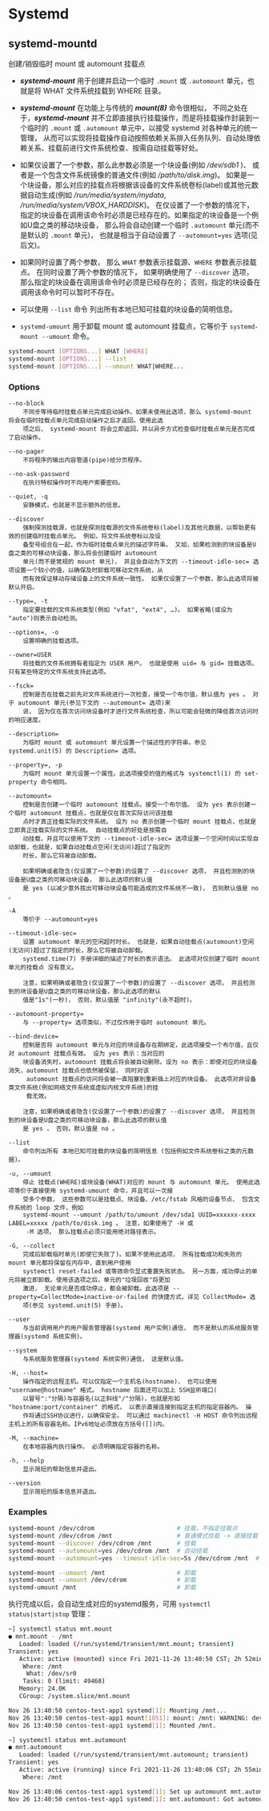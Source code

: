 # Systemd


## systemd-mountd

创建/销毁临时 mount 或 automount 挂载点

* ***systemd-mount*** 用于创建并启动一个临时 `.mount` 或 `.automount` 单元，也就是将 WHAT 文件系统挂载到 WHERE 目录。

* ***systemd-mount*** 在功能上与传统的 ***mount(8)*** 命令很相似， 不同之处在于，***systemd-mount*** 并不立即直接执行挂载操作，而是将挂载操作封装到一个临时的 `.mount` 或 `.automount` 单元中，以接受 systemd 对各种单元的统一管理， 从而可以实现将挂载操作自动按照依赖关系排入任务队列、自动处理依赖关系、挂载前进行文件系统检查、按需自动挂载等好处。

* 如果仅设置了一个参数，那么此参数必须是一个块设备(例如 */dev/sdb1* )、 或者是一个包含文件系统镜像的普通文件(例如 */path/to/disk.img*)。 如果是一个块设备，那么对应的挂载点将根据该设备的文件系统卷标(label)或其他元数据自动生成(例如 */run/media/system/mydata*, */run/media/system/VBOX_HARDDISK*)。 在仅设置了一个参数的情况下，指定的块设备在调用该命令时必须是已经存在的。如果指定的块设备是一个例如U盘之类的移动块设备， 那么将会自动创建一个临时 `.automount` 单元(而不是默认的 `.mount` 单元)， 也就是相当于自动设置了 `--automount=yes` 选项(见后文)。

* 如果同时设置了两个参数， 那么 `WHAT` 参数表示挂载源、`WHERE` 参数表示挂载点。 在同时设置了两个参数的情况下， 如果明确使用了 `--discover` 选项， 那么指定的块设备在调用该命令时必须是已经存在的； 否则，指定的块设备在调用该命令时可以暂时不存在。

* 可以使用 `--list` 命令 列出所有本地已知可挂载的块设备的简明信息。

* `systemd-umount` 用于卸载 mount 或 automount 挂载点，它等价于 `systemd-mount --umount` 命令。


```sh
systemd-mount [OPTIONS...] WHAT [WHERE]
systemd-mount [OPTIONS...] --list
systemd-mount [OPTIONS...] --umount WHAT|WHERE...
```

### Options


```text
--no-block
    不同步等待临时挂载点单元完成启动操作。如果未使用此选项，那么 systemd-mount 将会在临时挂载点单元完成启动操作之后才返回。使用此选
    项之后， systemd-mount 将会立即返回，并以异步方式检查临时挂载点单元是否完成了启动操作。

--no-pager
    不将程序的输出内容管道(pipe)给分页程序。

--no-ask-password
    在执行特权操作时不向用户索要密码。

--quiet, -q
    安静模式，也就是不显示额外的信息。

--discover
    强制探测挂载源，也就是探测挂载源的文件系统卷标(label)及其他元数据，以帮助更有效的创建临时挂载点单元。 例如，将文件系统卷标以及设
    备型号组合在一起，作为临时挂载点单元的描述字符串。 又如，如果检测到的块设备是U盘之类的可移动块设备，那么将会创建临时 automount 
    单元(而不是常规的 mount 单元)， 并且会自动为下文的 --timeout-idle-sec= 选项设置一个较小的值，以确保及时卸载可移动文件系统，从
    而有效保证移动存储设备上的文件系统一致性。 如果仅设置了一个参数，那么此选项将被默认开启。

--type=, -t
    指定要挂载的文件系统类型(例如 "vfat", "ext4", …)。 如果省略(或设为 "auto")则表示自动检测。

--options=, -o
    设置明确的挂载选项。

--owner=USER
    将挂载的文件系统拥有者指定为 USER 用户。 也就是使用 uid= 与 gid= 挂载选项。 只有某些特定的文件系统支持此选项。

--fsck=
    控制是否在挂载之前先对文件系统进行一次检查，接受一个布尔值，默认值为 yes 。 对于 automount 单元(参见下文的 --automount= 选项)来
    说， 因为仅在首次访问块设备时才进行文件系统检查，所以可能会轻微的降低首次访问时的响应速度。

--description=
    为临时 mount 或 automount 单元设置一个描述性的字符串。参见 systemd.unit(5) 的 Description= 选项。

--property=, -p
    为临时 mount 单元设置一个属性。此选项接受的值的格式与 systemctl(1) 的 set-property 命令相同。

--automount=
    控制是否创建一个临时 automount 挂载点。接受一个布尔值。 设为 yes 表示创建一个临时 automount 挂载点，也就是仅在首次实际访问该挂载
    点时才真正挂载实际的文件系统。 设为 no 表示创建一个临时 mount 挂载点，也就是立即真正挂载实际的文件系统。 自动挂载点的好处是按需自
    动挂载，并且可以使用下文的 --timeout-idle-sec= 选项设置一个空闲时间以实现自动卸载，也就是，如果自动挂载点空闲(无访问)超过了指定的
    时长，那么它将被自动卸载。

    如果明确或者隐含(仅设置了一个参数)的设置了 --discover 选项， 并且检测到的块设备是U盘之类的可移动块设备， 那么此选项的默认值
    是 yes (以减少意外拔出可移动块设备可能造成的文件系统不一致)， 否则默认值是 no 。

-A
    等价于 --automount=yes

--timeout-idle-sec=
    设置 automount 单元的空闲超时时长。 也就是，如果自动挂载点(automount)空闲(无访问)超过了指定的时长，那么它将被自动卸载。
    systemd.time(7) 手册详细的描述了时长的表示语法。 此选项对仅创建了临时 mount 单元的挂载点 没有意义。

    注意，如果明确或者隐含(仅设置了一个参数)的设置了 --discover 选项， 并且检测到的块设备是U盘之类的可移动块设备，那么此选项的默认
    值是"1s"(一秒)， 否则，默认值是 "infinity"(永不超时)。

--automount-property=
    与 --property= 选项类似，不过仅作用于临时 automount 单元。

--bind-device=
    控制是否将 automount 单元与对应的块设备存在期绑定，此选项接受一个布尔值，且仅对 automount 挂载点有效。 设为 yes 表示：当对应的
    块设备消失时，automount 挂载点将会被自动删除。设为 no 表示：即使对应的块设备消失，automount 挂载点也依然被保留， 同时对该
     automount 挂载点的访问将会被一直阻塞到重新插上对应的块设备。 此选项对非设备类文件系统(例如网络文件系统或虚拟内核文件系统)的挂
     载无效。

    注意，如果明确或者隐含(仅设置了一个参数)的设置了 --discover 选项， 并且检测到的块设备是U盘之类的可移动块设备，那么此选项的默认值
    是 yes ， 否则，默认值是 no 。

--list
    命令列出所有 本地已知可挂载的块设备的简明信息 (包括例如文件系统卷标之类的元数据)。

-u, --umount
    停止 挂载点(WHERE)或块设备(WHAT)对应的 mount 与 automount 单元。 使用此选项等价于直接使用 systemd-umount 命令，并且可以一次接
    受多个参数， 这些参数可以是挂载点、块设备、/etc/fstab 风格的设备节点、 包含文件系统的 loop 文件，例如 
    systemd-mount --umount /path/to/umount /dev/sda1 UUID=xxxxxx-xxxx LABEL=xxxxx /path/to/disk.img 。 注意，如果使用了 -H 或
     -M 选项， 那么挂载点必须只能用绝对路径表示。

-G, --collect
    完成后卸载临时单元(即使它失败了)。如果不使用此选项， 所有挂载成功和失败的 mount 单元都将保留在内存中，直到用户使用 
    systemctl reset-failed 或等效命令显式重置失败状态。 另一方面，成功停止的单元将被立即卸载。使用该选项之后，单元的"垃圾回收"将更加
    激进， 无论单元是否成功停止，都会被卸载。此选项是 --property=CollectMode=inactive-or-failed 的快捷方式，详见 CollectMode= 选
    项(参见 systemd.unit(5) 手册)。

--user
    与当前调用用户的用户服务管理器(systemd 用户实例)通信， 而不是默认的系统服务管理器(systemd 系统实例)。

--system
    与系统服务管理器(systemd 系统实例)通信， 这是默认值。

-H, --host=
    操作指定的远程主机。可以仅指定一个主机名(hostname)， 也可以使用 "username@hostname" 格式。 hostname 后面还可以加上 SSH监听端口(
    以冒号":"分隔)与容器名(以正斜线"/"分隔)，也就是形如 "hostname:port/container" 的格式， 以表示直接连接到指定主机的指定容器内。 操
    作将通过SSH协议进行，以确保安全。 可以通过 machinectl -H HOST 命令列出远程主机上的所有容器名称。IPv6地址必须放在方括号([])内。

-M, --machine=
    在本地容器内执行操作。 必须明确指定容器的名称。

-h, --help
    显示简短的帮助信息并退出。

--version
    显示简短的版本信息并退出。
```

### Examples

```sh
systemd-mount /dev/cdrom                       # 挂载，不指定挂载点
systemd-mount /dev/cdrom /mnt                  # 普通模式挂载 -> 直接挂载
systemd-mount --discover /dev/cdrom /mnt       # 挂载
systemd-mount --automount=yes /dev/cdrom /mnt  # 自动挂载
systemd-mount --automount=yes --timeout-idle-sec=5s /dev/cdrom /mnt  # 配置空闲超时时间，超时后自动卸载

systemd-mount --umount /mnt                    # 卸载
systemd-mount --umount /dev/cdrom              # 卸载
systemd-umount /mnt                            # 卸载
```

执行完成以后，会自动生成对应的systemd服务，可用 `systemctl status|start|stop` 管理：

```sh
~] systemctl status mnt.mount 
● mnt.mount - /mnt
   Loaded: loaded (/run/systemd/transient/mnt.mount; transient)
Transient: yes
   Active: active (mounted) since Fri 2021-11-26 13:40:50 CST; 2h 52min ago
    Where: /mnt
     What: /dev/sr0
    Tasks: 0 (limit: 49468)
   Memory: 24.0K
   CGroup: /system.slice/mnt.mount

Nov 26 13:40:50 centos-test-app1 systemd[1]: Mounting /mnt...
Nov 26 13:40:50 centos-test-app1 mount[1851]: mount: /mnt: WARNING: device write-protected, mounted read-only.
Nov 26 13:40:50 centos-test-app1 systemd[1]: Mounted /mnt.

~] systemctl status mnt.automount 
● mnt.automount
   Loaded: loaded (/run/systemd/transient/mnt.automount; transient)
Transient: yes
   Active: active (running) since Fri 2021-11-26 13:40:06 CST; 2h 55min ago
    Where: /mnt

Nov 26 13:40:06 centos-test-app1 systemd[1]: Set up automount mnt.automount.
Nov 26 13:40:50 centos-test-app1 systemd[1]: mnt.automount: Got automount request for /mnt, triggered by 1848 (ls)
```